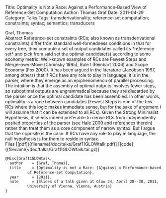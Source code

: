Title: Optimality Is Not a Race: Against a Performance-Based View of Reference-Set Computation
Author: Thomas Graf
Date: 2011-04-29
Category: Talks
Tags: transderivationality; reference-set computation; constraints; syntax; semantics; transducers

<div markdown class="authors">
Graf, Thomas
</div>

<div markdown class="abstract">
<span id="abstract-title">Abstract</span>
Reference-set constraints (RCs; also known as transderivational constraints) differ from standard well-formedness conditions in that for every tree, they compute a set of output candidates called its *reference set* and pick from said set the optimal candidate(s) according to some economy metric. Well-known examples of RCs are Fewest Steps and Merge-over-Move (Chomsky 1995), Rule I (Reinhart 2006) and Scope Economy (Fox 2000). It has been argued in the literature (Jacobson 1997, among others) that if RCs have any role to play in language, it is in the parser, where they emerge as an epiphenomenon of parallel processing. The intuition is that the assembly of optimal outputs involves fewer steps, so suboptimal outputs are ungrammatical because they are discarded by the parser once the optimal candidate has been assembled. In other words, optimality is a race between candidates (Fewest Steps is one of the few RCs where this logic makes immediate sense, but for the sake of argument I will assume that it can be extended to all RCs). Given the Strong Minimalist Hypothesis, it seems indeed preferable to derive RCs from independently posited properties of the parser (see Hale 2009 and references therein) rather than treat them as a core component of narrow syntax. But I argue that the opposite is the case: If RCs have any role to play in language, the null hypothesis is for them to reside in syntax.
</div>

<div markdown class="files">
<span id="files-title">Files</span>
[[pdf]({filename}/doc/talks/Graf11GLOWtalk.pdf)]
[[code]({filename}/doc/talks/Graf11GLOWtalk.tar.gz)]
</div>

~~~latex
@Misc{Graf11GLOWtalk,
  author	= {Graf, Thomas},
  title		= {Optimality is not a Race: {A}gainst a Performance-based View
		  of Reference-set Computation},
  year		= {2011},
  note		= {Slides of a talk given at Glow 34, April 28--30, 2011,
		  University of Vienna, Vienna, Austria}
}
~~~
